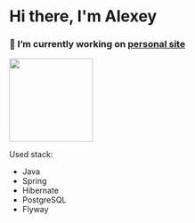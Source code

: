 <p align="center">
<h1>Hi there, I'm Alexey</h1>
<h3>🔭 I’m currently working on <a href="https://github.com/nxbeyxnd/PersonalSite"> personal site</a></h3>
<a href="https://github-readme-stats.vercel.app/api?username=nxbeyxnd&show_icons=true&count_private=true"><img height=150 src="https://github-readme-stats.vercel.app/api?username=nxbeyxnd&show_icons=true&count_private=true"/></a>
</p>

Used stack:

- Java
- Spring
- Hibernate
- PostgreSQL
- Flyway 

<!--
**nxbeyxnd/nxbeyxnd** is a ✨ _special_ ✨ repository because its `README.md` (this file) appears on your GitHub profile.

Here are some ideas to get you started:

- 🔭 I’m currently working on 
- 🌱 I’m currently learning ...
- 👯 I’m looking to collaborate on ...
- 🤔 I’m looking for help with ...
- 💬 Ask me about ...
- 📫 How to reach me: ...
- 😄 Pronouns: ...
- ⚡ Fun fact: ...
-->
